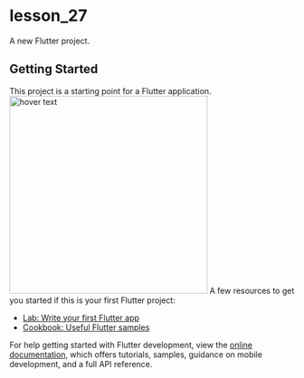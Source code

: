 # lesson_27

A new Flutter project.

## Getting Started

This project is a starting point for a Flutter application.
<img src="assets/images/rasm.png.png" width="350" title="hover text">
A few resources to get you started if this is your first Flutter project:

- [Lab: Write your first Flutter app](https://docs.flutter.dev/get-started/codelab)
- [Cookbook: Useful Flutter samples](https://docs.flutter.dev/cookbook)

For help getting started with Flutter development, view the
[online documentation](https://docs.flutter.dev/), which offers tutorials,
samples, guidance on mobile development, and a full API reference.
